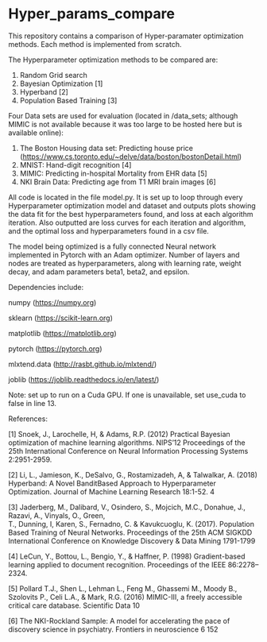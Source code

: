 # Hyper_params_compare

This repository contains a comparison of Hyper-paramater optimization methods.
Each method is implemented from scratch.

The Hyperparameter optimization methods to be compared are:

1) Random Grid search
2) Bayesian Optimization [1] 
3) Hyperband [2]
4) Population Based Training [3]

Four Data sets are used for evaluation
(located in /data_sets; although MIMIC is not available because it was too large to be hosted here but is available online):

1) The Boston Housing data set: Predicting house price (https://www.cs.toronto.edu/~delve/data/boston/bostonDetail.html)
2) MNIST: Hand-digit recognition [4]
3) MIMIC: Predicting in-hospital Mortality from EHR data [5]
4) NKI Brain Data: Predicting age from T1 MRI brain images [6]


All code is located in the file model.py. 
It is set up to loop through every Hyperparameter optimization model and dataset
and outputs plots showing the data fit for the best hyperparameters found, and loss at each algorithm iteration.
Also outputted are loss curves for each iteration and algorithm, and the optimal loss and hyperparameters found in a csv file.

The model being optimized is a fully connected Neural network implemented in Pytorch with an Adam optimizer.
Number of layers and nodes are treated as hyperparameters, along with learning rate, weight decay, and adam parameters beta1, beta2, and epsilon.

Dependencies include:

numpy (https://numpy.org)

sklearn (https://scikit-learn.org)

matplotlib (https://matplotlib.org)

pytorch (https://pytorch.org)

mlxtend.data (http://rasbt.github.io/mlxtend/)

joblib (https://joblib.readthedocs.io/en/latest/)

Note: set up to run on a Cuda GPU. If one is unavailable, set use_cuda to false in line 13.

References:

[1] Snoek, J., Larochelle, H, & Adams, R.P. (2012) Practical Bayesian optimization of machine learning
algorithms. NIPS’12 Proceedings of the 25th International Conference on Neural Information Processing
Systems 2:2951-2959.

[2] Li, L., Jamieson, K., DeSalvo, G., Rostamizadeh, A, & Talwalkar, A. (2018) Hyperband: A Novel BanditBased 
Approach to Hyperparameter Optimization. Journal of Machine Learning Research 18:1-52.
4

[3] Jaderberg, M., Dalibard, V., Osindero, S., Mojcich, M.C., Donahue, J., Razavi, A., Vinyals, O., Green,  
T., Dunning, I, Karen, S., Fernadno, C. & Kavukcuoglu, K. (2017). Population Based Training of Neural Networks. 
Proceedings of the 25th ACM SIGKDD International Conference on Knowledge Discovery & Data Mining 1791-1799


[4] LeCun, Y., Bottou, L., Bengio, Y., & Haffner, P. (1998) Gradient-based learning applied to document
recognition. Proceedings of the IEEE 86:2278–2324.

[5] Pollard T.J., Shen L., Lehman L., Feng M., Ghassemi M., Moody B., Szolovits P., Celi L.A., & Mark, R.G. 
(2016) MIMIC-III, a freely accessible critical care database. Scientific Data 10

[6] The NKI-Rockland Sample: A model for accelerating the pace of discovery
science in psychiatry. Frontiers in neuroscience 6 152